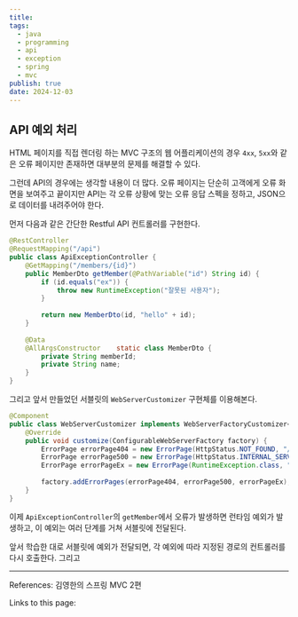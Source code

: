 ```yaml
---
title: 
tags:
  - java
  - programming
  - api
  - exception
  - spring
  - mvc
publish: true
date: 2024-12-03
---
```

## API 예외 처리
HTML 페이지를 직접 렌더링 하는 MVC 구조의 웹 어플리케이션의 경우 `4xx`, `5xx`와 같은 오류 페이지만 존재하면 대부분의 문제를 해결할 수 있다.

그런데 API의 경우에는 생각할 내용이 더 많다. 오류 페이지는 단순히 고객에게 오류 화면을 보여주고 끝이지만 API는 각 오류 상황에 맞는 오류 응답 스펙을 정하고, JSON으로 데이터를 내려주어야 한다.

먼저 다음과 같은 간단한 Restful API 컨트롤러를 구현한다.

```java
@RestController  
@RequestMapping("/api")  
public class ApiExceptionController {  
    @GetMapping("/members/{id}")  
    public MemberDto getMember(@PathVariable("id") String id) {  
        if (id.equals("ex")) {  
            throw new RuntimeException("잘못된 사용자");  
        }  
  
        return new MemberDto(id, "hello" + id);  
    }  
  
    @Data  
    @AllArgsConstructor    static class MemberDto {  
        private String memberId;  
        private String name;  
    }  
}
```

그리고 앞서 만들었던 서블릿의 `WebServerCustomizer` 구현체를 이용해본다.

```java
@Component  
public class WebServerCustomizer implements WebServerFactoryCustomizer<ConfigurableWebServerFactory> {  
    @Override  
    public void customize(ConfigurableWebServerFactory factory) {  
        ErrorPage errorPage404 = new ErrorPage(HttpStatus.NOT_FOUND, "/error-page/404");  
        ErrorPage errorPage500 = new ErrorPage(HttpStatus.INTERNAL_SERVER_ERROR, "/error-page/500");  
        ErrorPage errorPageEx = new ErrorPage(RuntimeException.class, "/error-page/500");  
  
        factory.addErrorPages(errorPage404, errorPage500, errorPageEx);  
    }  
}
```

이제 `ApiExceptionController`의 `getMember`에서 오류가 발생하면 런타임 예외가 발생하고, 이 예외는 여러 단계를 거쳐 서블릿에 전달된다.

앞서 학습한 대로 서블릿에 예외가 전달되면, 각 예외에 따라 지정된 경로의 컨트롤러를 다시 호출한다. 그리고



---
References: 김영한의 스프링 MVC 2편

Links to this page: 